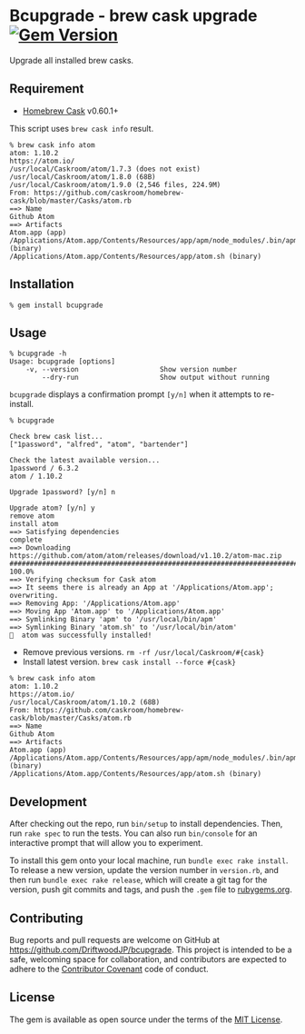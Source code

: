 # Bcupgrade - brew cask upgrade [![Gem Version](https://badge.fury.io/rb/bcupgrade.svg)](https://badge.fury.io/rb/bcupgrade)

Upgrade all installed brew casks.

## Requirement

- [Homebrew Cask](https://caskroom.github.io/) v0.60.1+


This script uses `brew cask info` result.

```
% brew cask info atom
atom: 1.10.2
https://atom.io/
/usr/local/Caskroom/atom/1.7.3 (does not exist)
/usr/local/Caskroom/atom/1.8.0 (68B)
/usr/local/Caskroom/atom/1.9.0 (2,546 files, 224.9M)
From: https://github.com/caskroom/homebrew-cask/blob/master/Casks/atom.rb
==> Name
Github Atom
==> Artifacts
Atom.app (app)
/Applications/Atom.app/Contents/Resources/app/apm/node_modules/.bin/apm (binary)
/Applications/Atom.app/Contents/Resources/app/atom.sh (binary)
```

## Installation

    % gem install bcupgrade

## Usage

```
% bcupgrade -h
Usage: bcupgrade [options]
    -v, --version                    Show version number
        --dry-run                    Show output without running
```

`bcupgrade` displays a confirmation prompt `[y/n]` when it attempts to re-install.

```
% bcupgrade

Check brew cask list...
["1password", "alfred", "atom", "bartender"]

Check the latest available version...
1password / 6.3.2
atom / 1.10.2

Upgrade 1password? [y/n] n

Upgrade atom? [y/n] y
remove atom
install atom
==> Satisfying dependencies
complete
==> Downloading https://github.com/atom/atom/releases/download/v1.10.2/atom-mac.zip
############################################################################################################################## 100.0%
==> Verifying checksum for Cask atom
==> It seems there is already an App at '/Applications/Atom.app'; overwriting.
==> Removing App: '/Applications/Atom.app'
==> Moving App 'Atom.app' to '/Applications/Atom.app'
==> Symlinking Binary 'apm' to '/usr/local/bin/apm'
==> Symlinking Binary 'atom.sh' to '/usr/local/bin/atom'
🍺  atom was successfully installed!
```

- Remove previous versions.
  `rm -rf /usr/local/Caskroom/#{cask}`
- Install latest version.
  `brew cask install --force #{cask}`

```
% brew cask info atom
atom: 1.10.2
https://atom.io/
/usr/local/Caskroom/atom/1.10.2 (68B)
From: https://github.com/caskroom/homebrew-cask/blob/master/Casks/atom.rb
==> Name
Github Atom
==> Artifacts
Atom.app (app)
/Applications/Atom.app/Contents/Resources/app/apm/node_modules/.bin/apm (binary)
/Applications/Atom.app/Contents/Resources/app/atom.sh (binary)
```

## Development

After checking out the repo, run `bin/setup` to install dependencies.
Then, run `rake spec` to run the tests.
You can also run `bin/console` for an interactive prompt that will allow you to experiment.

To install this gem onto your local machine, run `bundle exec rake install`.
To release a new version, update the version number in `version.rb`, and then run `bundle exec rake release`, which will create a git tag for the version, push git commits and tags, and push the `.gem` file to [rubygems.org](https://rubygems.org).

## Contributing

Bug reports and pull requests are welcome on GitHub at https://github.com/DriftwoodJP/bcupgrade.
This project is intended to be a safe, welcoming space for collaboration, and contributors are expected to adhere to the [Contributor Covenant](http://contributor-covenant.org) code of conduct.


## License

The gem is available as open source under the terms of the [MIT License](http://opensource.org/licenses/MIT).

